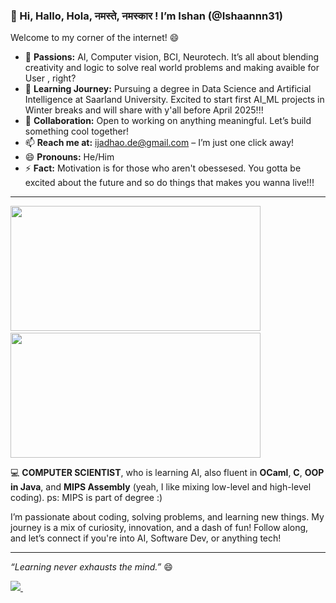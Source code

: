 ### 👋 Hi, Hallo, Hola, नमस्ते, नमस्कार ! I’m Ishan (@Ishaannn31)


Welcome to my corner of the internet! 😄

- 👀 **Passions:** AI, Computer vision, BCI, Neurotech. It’s all about blending creativity and logic to solve real world problems and making avaible for User , right? 
- 🌱 **Learning Journey:** Pursuing a degree in Data Science and Artificial Intelligence at Saarland University. Excited to start first AI_ML projects in Winter breaks and will share with y'all before April 2025!!!
- 💬 **Collaboration:** Open to working on anything meaningful. Let’s build something cool together!
- 📫 **Reach me at:** ijadhao.de@gmail.com – I’m just one click away!
- 😄 **Pronouns:** He/Him
- ⚡ **Fact:** Motivation is for those who aren't obessesed. You gotta be excited about the future and so do things that makes you wanna live!!!
---
<p float="left">
    <img src="https://github-readme-stats.vercel.app/api?username=Ishaannn31&show_icons=true&theme=radical" width="400" height="200" />
    &nbsp; &nbsp; <!-- Space between the images -->
    <img src="https://github-readme-stats.vercel.app/api/top-langs/?username=Ishaannn31&layout=compact&theme=radical" width="400" height="200" />
</p>



💻 **COMPUTER SCIENTIST**, who is learning AI, also fluent in **OCaml**, **C**, **OOP in Java**, and **MIPS Assembly** (yeah, I like mixing low-level and high-level coding). ps: MIPS is part of degree :)

I’m passionate about coding, solving problems, and learning new things. My journey is a mix of curiosity, innovation, and a dash of fun! Follow along, and let’s connect if you're into AI, Software Dev, or anything tech!

---

_“Learning never exhausts the mind.”_  😄

<p float="left">
    <a href="https://www.linkedin.com/in/ishan-jadhao">
        <img src="https://img.shields.io/badge/-Ishan%20Jadhao-blue?style=flat&logo=LinkedIn&logoColor=white" />
    </a>
    &nbsp; &nbsp; <!-- Space between the images -->
  
</p>
